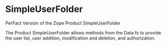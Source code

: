 # SimpleUserFolder
PerFact Version of the Zope Product SimpleUserFolder

The Product SimpleUserFolder allows methods from the Data.fs to provide the 
user list, user addition, modification and deletion, and authorization.
